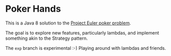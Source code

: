 Poker Hands
===========

This is a Java 8 solution to the [Project Euler poker problem](https://projecteuler.net/problem=54).
 
The goal is to explore new features, particularly lambdas, and implement something akin to the Strategy pattern.

The `exp` branch is experimental :-)  Playing around with lambdas and friends.